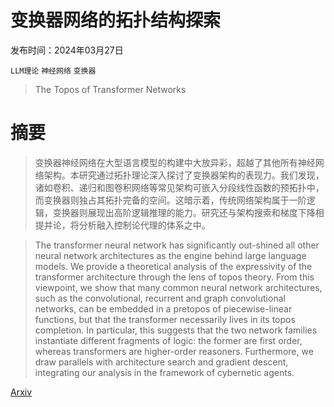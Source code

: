# 变换器网络的拓扑结构探索

发布时间：2024年03月27日

`LLM理论` `神经网络` `变换器`

> The Topos of Transformer Networks

# 摘要

> 变换器神经网络在大型语言模型的构建中大放异彩，超越了其他所有神经网络架构。本研究通过拓扑理论深入探讨了变换器架构的表现力。我们发现，诸如卷积、递归和图卷积网络等常见架构可嵌入分段线性函数的预拓扑中，而变换器则独占其拓扑完备的空间。这暗示着，传统网络架构属于一阶逻辑，变换器则展现出高阶逻辑推理的能力。研究还与架构搜索和梯度下降相提并论，将分析融入控制论代理的体系之中。

> The transformer neural network has significantly out-shined all other neural network architectures as the engine behind large language models. We provide a theoretical analysis of the expressivity of the transformer architecture through the lens of topos theory. From this viewpoint, we show that many common neural network architectures, such as the convolutional, recurrent and graph convolutional networks, can be embedded in a pretopos of piecewise-linear functions, but that the transformer necessarily lives in its topos completion. In particular, this suggests that the two network families instantiate different fragments of logic: the former are first order, whereas transformers are higher-order reasoners. Furthermore, we draw parallels with architecture search and gradient descent, integrating our analysis in the framework of cybernetic agents.

[Arxiv](https://arxiv.org/abs/2403.18415)